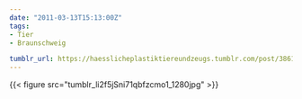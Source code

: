 ```yaml
---
date: "2011-03-13T15:13:00Z"
tags:
- Tier
- Braunschweig

tumblr_url: https://haesslicheplastiktiereundzeugs.tumblr.com/post/3861158447
---
```

{{< figure src="tumblr_li2f5jSni71qbfzcmo1_1280jpg" >}} 

